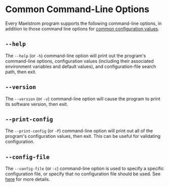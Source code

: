 # Common Command-Line Options

Every Maelstrom program supports the following command-line options, in
addition to those command line options for [common configuration
values](common-config.md).

## `--help`

The `--help` (or `-h`) command-line option will print out the program's
command-line options, configuration values (including their associated
environment variables and default values), and configuration-file search path,
then exit.

## `--version`

The `--version` (or `-v`) command-line option will cause the program to print
its software version, then exit.

## `--print-config`

The `--print-config` (or `-P`) command-line option will print out all of the
program's configuration values, then exit. This can be useful for validating
configuration.

## `--config-file`

The `--config-file` (or `-c`) command-line option is used to specify a specific
configuration file, or specify that no configuration file should be used. See
[here](config.md#config-file) for more details.
